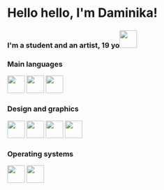 # Hello hello, I'm Daminika!  
### I'm a student and an artist, 19 yo<img src="https://emoji.discadia.com/emojis/3ba398cc-865e-4359-9cbc-dcc3bfd1139d.PNG" width="40" height="40">

### Main languages
<img src="https://cdn.jsdelivr.net/gh/devicons/devicon/icons/python/python-original.svg" width="40" height="40"> <img src="https://cdn.jsdelivr.net/gh/devicons/devicon/icons/html5/html5-original.svg" width="40" height="40"> <img src="https://cdn.jsdelivr.net/gh/devicons/devicon/icons/css3/css3-original.svg" width="40" height="40"> 

### Design and graphics
<img src="https://cdn.jsdelivr.net/gh/devicons/devicon/icons/figma/figma-original.svg" width="40" height="40"> <img src="https://cdn.jsdelivr.net/gh/devicons/devicon/icons/gimp/gimp-original.svg" width="40" height="40"> <img src="https://upload.wikimedia.org/wikipedia/commons/7/73/Calligrakrita-base.svg" width="40" height="40"> <img src="https://softwareasli.com/wp-content/uploads/2020/05/Procreate-3-Icon.png" width="40" height="40">
### Operating systems
<img src="https://cdn.jsdelivr.net/gh/devicons/devicon/icons/linux/linux-original.svg" width="40" height="40"> <img src="https://cdn-icons-png.flaticon.com/512/906/906308.png" width="40" height="40">

